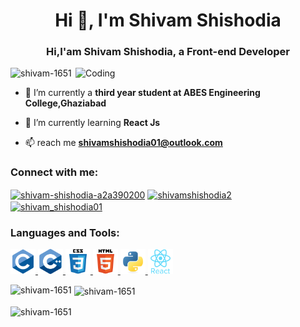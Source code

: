 <h1 align="center">Hi 👋, I'm Shivam Shishodia</h1>
<h3 align="center">Hi,I'am Shivam Shishodia, a Front-end Developer</h3>
<img align="right" alt="Coding" width="400" src="https://www.google.com/imgres?imgurl=https%3A%2F%2Fembed-ssl.wistia.com%2Fdeliveries%2Fa056afbed3974a1c593a95005624d0f88ababe5d.jpg&imgrefurl=https%3A%2F%2Fphotography.tutsplus.com%2Farticles%2Ftop-coding-programming-scene-animation-templates-after-effects--cms-38984&tbnid=7pxIKX5OoPR5DM&vet=12ahUKEwiL4dHEjrb9AhXx5XMBHTmvD-QQMygHegUIARD8AQ..i&docid=Es57InoTXgRM-M&w=1920&h=1080&q=animated%20coding%20%20images&ved=2ahUKEwiL4dHEjrb9AhXx5XMBHTmvD-QQMygHegUIARD8AQ"/>


<p align="left"> <img src="https://komarev.com/ghpvc/?username=shivam-1651&label=Profile%20views&color=0e75b6&style=flat" alt="shivam-1651" /> </p>

- 🔭 I’m currently a **third year student at ABES Engineering College,Ghaziabad**

- 🌱 I’m currently learning **React Js**

- 📫 reach me **shivamshishodia01@outlook.com**

<h3 align="left">Connect with me:</h3>
<p align="left">
<a href="https://linkedin.com/in/shivam-shishodia-a2a390200" target="blank"><img align="center" src="https://raw.githubusercontent.com/rahuldkjain/github-profile-readme-generator/master/src/images/icons/Social/linked-in-alt.svg" alt="shivam-shishodia-a2a390200" height="30" width="40" /></a>
<a href="https://www.hackerrank.com/shivamshishodia2" target="blank"><img align="center" src="https://raw.githubusercontent.com/rahuldkjain/github-profile-readme-generator/master/src/images/icons/Social/hackerrank.svg" alt="shivamshishodia2" height="30" width="40" /></a>
<a href="https://www.leetcode.com/shivam_shishodia01" target="blank"><img align="center" src="https://raw.githubusercontent.com/rahuldkjain/github-profile-readme-generator/master/src/images/icons/Social/leet-code.svg" alt="shivam_shishodia01" height="30" width="40" /></a>
</p>

<h3 align="left">Languages and Tools:</h3>
<p align="left"> <a href="https://www.cprogramming.com/" target="_blank" rel="noreferrer"> <img src="https://raw.githubusercontent.com/devicons/devicon/master/icons/c/c-original.svg" alt="c" width="40" height="40"/> </a> <a href="https://www.w3schools.com/cpp/" target="_blank" rel="noreferrer"> <img src="https://raw.githubusercontent.com/devicons/devicon/master/icons/cplusplus/cplusplus-original.svg" alt="cplusplus" width="40" height="40"/> </a> <a href="https://www.w3schools.com/css/" target="_blank" rel="noreferrer"> <img src="https://raw.githubusercontent.com/devicons/devicon/master/icons/css3/css3-original-wordmark.svg" alt="css3" width="40" height="40"/> </a> <a href="https://www.w3.org/html/" target="_blank" rel="noreferrer"> <img src="https://raw.githubusercontent.com/devicons/devicon/master/icons/html5/html5-original-wordmark.svg" alt="html5" width="40" height="40"/> </a> <a href="https://www.python.org" target="_blank" rel="noreferrer"> <img src="https://raw.githubusercontent.com/devicons/devicon/master/icons/python/python-original.svg" alt="python" width="40" height="40"/> </a> <a href="https://reactjs.org/" target="_blank" rel="noreferrer"> <img src="https://raw.githubusercontent.com/devicons/devicon/master/icons/react/react-original-wordmark.svg" alt="react" width="40" height="40"/> </a> </p>

<p><img align="left" src="https://github-readme-stats.vercel.app/api/top-langs?username=shivam-1651&show_icons=true&locale=en&layout=compact" alt="shivam-1651" /></p>

<p>&nbsp;<img align="center" src="https://github-readme-stats.vercel.app/api?username=shivam-1651&show_icons=true&locale=en" alt="shivam-1651" /></p>

<p><img align="center" src="https://github-readme-streak-stats.herokuapp.com/?user=shivam-1651&" alt="shivam-1651" /></p>
